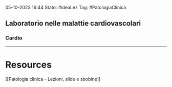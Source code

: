 05-10-2023 16:44
Stato: #ideaLez 
Tag: #PatologiaClinica 

## Laboratorio nelle malattie cardiovascolari
### Cardio






---
# Resources
[[Patologia clinica - Lezioni, slide e sbobine]]